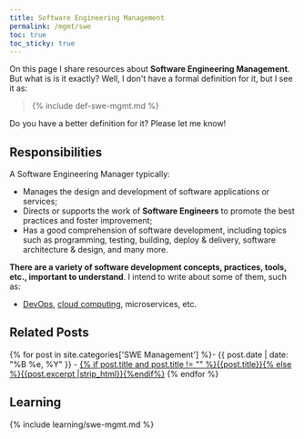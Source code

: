 ```yaml
---
title: Software Engineering Management
permalink: /mgmt/swe
toc: true
toc_sticky: true
---
```


On this page I share resources about **Software Engineering  Management**. But what is is it exactly? Well, I don't have a formal definition for it, but I see it as:

> {% include def-swe-mgmt.md %}
 
Do you have a better definition for it? Please let me know!

## Responsibilities

A Software Engineering Manager typically:

- Manages the design and development of software applications or services;
- Directs or supports the work of **Software Engineers** to promote the best practices and foster improvement;
- Has a good comprehension of software development, including topics such as programming, testing, building, deploy & delivery, software architecture & design, and many more.

**There are a variety of software development concepts, practices, tools, etc., important to understand**. I intend to write about some of them, such as:

- [DevOps](/swe/devops), [cloud computing](/swe/cloud-computing), microservices, etc.

## Related Posts

{% for post in site.categories['SWE Management'] %}- {{ post.date | date: "%B %e, %Y" }} - <a href="{{ site.baseurl }}{{ post.url }}">{% if post.title and post.title != "" %}{{post.title}}{% else %}{{post.excerpt |strip_html}}{%endif%}</a>
{% endfor %}

## Learning

{% include learning/swe-mgmt.md %}